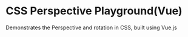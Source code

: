 # CSS Perspective Playground(Vue)

Demonstrates the Perspective and rotation in CSS, built using Vue.js
